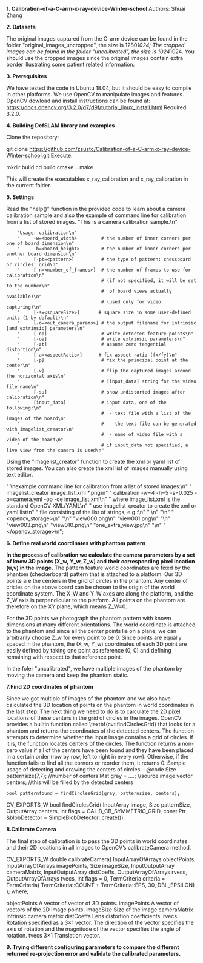 **1. Calibration-of-a-C-arm-x-ray-device-Winter-school**
  Authors: Shuai Zhang

**2. Datasets**

  The original images captured from the C-arm device can be found in the folder "original_images_uncropped", the size is 1280*1024;
  The cropped images can be found in the folder "uncalibrated", the size is 1024*1024.
  You should use the cropped images since the original images contain extra border illustrating some patient related information.

**3. Prerequisites**

  We have tested the code in Ubuntu 18.04, but it should be easy to compile in other platforms.
   We use OpenCV to manipulate images and features. OpenCV dowload and install instructions can be found at: https://docs.opencv.org/3.2.0/d7/d9f/tutorial_linux_install.html Required 3.2.0.
   
   
 **4. Building DefSLAM library and examples**

  Clone the repository:

  git clone https://github.com/zsustc/Calibration-of-a-C-arm-x-ray-device-Winter-school.git
  Execute:

  mkdir build
  cd build
  cmake .. 
  make

  This will create the executables x_ray_calibration and x_ray_calibration in the current folder.

**5. Settings**

Read the "help()" function in the provided code to learn about a camera calibration sample and also the example of command line for calibration from a list of stored images. 
"This is a camera calibration sample.\n"

        "Usage: calibration\n"
        "     -w=<board_width>         # the number of inner corners per one of board dimension\n"
        "     -h=<board_height>        # the number of inner corners per another board dimension\n"
        "     [-pt=<pattern>]          # the type of pattern: chessboard or circles' grid\n"
        "     [-n=<number_of_frames>]  # the number of frames to use for calibration\n"
        "                              # (if not specified, it will be set to the number\n"
        "                              #  of board views actually available)\n"
        "                              # (used only for video capturing)\n"
        "     [-s=<squareSize>]       # square size in some user-defined units (1 by default)\n"
        "     [-o=<out_camera_params>] # the output filename for intrinsic [and extrinsic] parameters\n"
        "     [-op]                    # write detected feature points\n"
        "     [-oe]                    # write extrinsic parameters\n"
        "     [-zt]                    # assume zero tangential distortion\n"
        "     [-a=<aspectRatio>]      # fix aspect ratio (fx/fy)\n"
        "     [-p]                     # fix the principal point at the center\n"
        "     [-v]                     # flip the captured images around the horizontal axis\n"
        "                              # [input_data] string for the video file name\n"
        "     [-su]                    # show undistorted images after calibration\n"
        "     [input_data]             # input data, one of the following:\n"
        "                              #  - text file with a list of the images of the board\n"
        "                              #    the text file can be generated with imagelist_creator\n"
        "                              #  - name of video file with a video of the board\n"
        "                              # if input_data not specified, a live view from the camera is used\n"

Using the "imagelist\_creator" function to create the xml or yaml list of stored images. You can also create the xml list of images manually using text editor.

" \nexample command line for calibration from a list of stored images:\n"
"   imagelist_creator image_list.xml *.png\n"
"   calibration -w=4 -h=5 -s=0.025 -o=camera.yml -op -oe image_list.xml\n"
" where image_list.xml is the standard OpenCV XML/YAML\n"
" use imagelist_creator to create the xml or yaml list\n"
" file consisting of the list of strings, e.g.:\n"
" \n"
"<?xml version=\"1.0\"?>\n"
"<opencv_storage>\n"
"<images>\n"
"view000.png\n"
"view001.png\n"
"<!-- view002.png -->\n"
"view003.png\n"
"view010.png\n"
"one_extra_view.jpg\n"
"</images>\n"
"</opencv_storage>\n";

**6. Define real world coordinates with phantom pattern**

**In the process of calibration we calculate the camera parameters by a set of know 3D points (X_w, Y_w, Z_w) and their corresponding pixel location (u,v) in the image.**
The pattern feature world coordinates are fixed by the phantom (checkerboard) pattern that is attached to a platform. Our 3D points are the centers in the grid of circles in the phantom. Any center of cricles on the above board can be chosen to the origin of the world coordinate system. The X_W and Y_W axes are along the platform, and the Z_W axis is perpendicular to the platform. All points on the phantom are therefore on the XY plane, which means Z_W=0.

For the 3D points we photograph the phantom pattern with known dimensions at many different orientations. The world coordinate is attached to the phantom and since all the center points lie on a plane, we can arbitrarily choose Z_w for every point to be 0. Since points are equally spaced in the phantom, the (X_w, Y_w) coordinates of each 3D point are easily defined by taking one point as reference (0, 0) and defining remaining with respect to that reference point.

In the foler "uncalibrated", we have multiple images of the phantom by moving the camera and keep the phantom static.

**7.Find 2D coordinates of phantom**

Since we got multiple of images of the phantom and we also have calculated the 3D location of points on the phantom in world coordinates in the last step. The next thing we need to do is to calculate the 2D pixel locations of these centers in the grid of circles in the images. OpenCV provides a builtin function called \textbf{cv::findCirclesGrid} that looks for a phantom and returns the coordinates of the detected centers. 
The function attempts to determine whether the input image contains a grid of circles. If it is, the function locates centers of the circles. The function returns a non-zero value if all of the centers have been found and they have been placed in a certain order (row by row, left to right in every row). Otherwise, if the function fails to find all the corners or reorder them, it returns 0.
Sample usage of detecting and drawing the centers of circles: :
@code
    Size patternsize(7,7); //number of centers
    Mat gray = ....; //source image
    vector<Point2f> centers; //this will be filled by the detected centers

    bool patternfound = findCirclesGrid(gray, patternsize, centers);
  
  CV_EXPORTS_W bool findCirclesGrid( InputArray image, Size patternSize,
                                   OutputArray centers, int flags = CALIB_CB_SYMMETRIC_GRID,
                                   const Ptr<FeatureDetector> &blobDetector = SimpleBlobDetector::create());

**8.Calibrate Camera**
  
  The final step of calibration is to pass the 3D points in world coordinates and their 2D locations in all images to OpenCV’s calibrateCamera method.
  
  CV_EXPORTS_W double calibrateCamera( InputArrayOfArrays objectPoints,
                                     InputArrayOfArrays imagePoints, Size imageSize,
                                     InputOutputArray cameraMatrix, InputOutputArray distCoeffs,
                                     OutputArrayOfArrays rvecs, OutputArrayOfArrays tvecs,
                                     int flags = 0, TermCriteria criteria = TermCriteria(
                                        TermCriteria::COUNT + TermCriteria::EPS, 30, DBL_EPSILON) );
where,

objectPoints  A vector of vector of 3D points.
imagePoints	 A vector of vectors of the 2D image points.
imageSize 	Size of the image
cameraMatrix	Intrinsic camera matrix
distCoeffs	Lens distortion coefficients.
rvecs	Rotation specified as a 3×1 vector. The direction of the vector specifies the axis of rotation and the magnitude of the vector specifies the angle of rotation.
tvecs	3×1 Translation vector.
  
 **9. Trying different configuring parameters to compare the different returned re-projection error and validate the calibrated parameters.**
